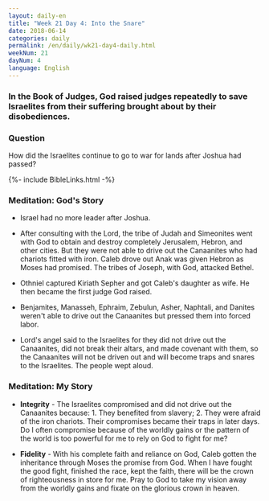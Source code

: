 ```yaml
---
layout: daily-en
title: "Week 21 Day 4: Into the Snare"
date: 2018-06-14
categories: daily
permalink: /en/daily/wk21-day4-daily.html
weekNum: 21
dayNum: 4
language: English
---
```


### In the Book of Judges, God raised judges repeatedly to save Israelites from their suffering brought about by their disobediences.

### Question     
How did the Israelites continue to go to war for lands after Joshua had passed?
 
{%- include BibleLinks.html -%} 

### Meditation: God's Story   
+ Israel had no more leader after Joshua. 

+ After consulting with the Lord, the tribe of Judah and Simeonites went with God to obtain and destroy completely Jerusalem, Hebron, and other cities. But they were not able to drive out the Canaanites who had chariots fitted with iron. Caleb drove out Anak was given Hebron as Moses had promised. The tribes of Joseph, with God, attacked Bethel. 

+ Othniel captured Kiriath Sepher and got Caleb's daughter as wife. He then became the first judge God raised. 

+ Benjamites, Manasseh, Ephraim, Zebulun, Asher, Naphtali, and Danites weren't able to drive out the Canaanites but pressed them into forced labor. 

+ Lord's angel said to the Israelites for they did not drive out the Canaanites, did not break their altars, and made covenant with them, so the Canaanites will not be driven out and will become traps and snares to the Israelites. The people wept aloud. 

### Meditation: My Story   
+ **Integrity** - The Israelites compromised and did not drive out the Canaanites because: 1. They benefited from slavery; 2. They were afraid of the iron chariots. Their compromises became their traps in later days. Do I often compromise because of the worldly gains or the pattern of the world is too powerful for me to rely on God to fight for me? 

+ **Fidelity** - With his complete faith and reliance on God, Caleb gotten the inheritance through Moses the promise from God. When I have fought the good fight, finished the race, kept the faith, there will be the crown of righteousness in store for me. Pray to God to take my vision away from the worldly gains and fixate on the glorious crown in heaven. 
